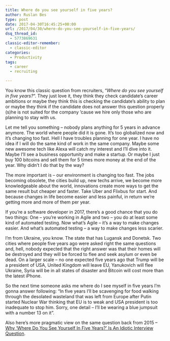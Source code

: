 ```yaml
---
title: Where do you see yourself in five years?
author: Ruslan Bes
type: post
date: 2017-04-30T16:45:25+00:00
url: /2017/04/30/where-do-you-see-yourself-in-five-years/
dsq_thread_id:
  - 5773869631
classic-editor-remember:
  - classic-editor
categories:
  - Productivity
tags:
  - career
  - recruiting

---
```

You know this classic question from recruiters, &#8220;_Where do you see yourself in five years?_&#8220;. They just love it, they think they check candidate&#8217;s career ambitions or maybe they think this is checking the candidate&#8217;s ability to plan or maybe they think if the candidate does not answer this question properly (s)he is not suited for the company &#8217;cause we hire only those who are planning to stay with us.

Let me tell you something &#8211; nobody plans anything for 5 years in advance anymore. The world where people did it is gone. It&#8217;s too globalized now and it&#8217;s changing too fast. Hell I have troubles planning for one year. I have no idea if I will do the same kind of work in the same company. Maybe some new awesome tech like Alexa will catch my interest and I&#8217;ll dive into it. Maybe I&#8217;ll see a business opportunity and make a startup. Or maybe I just buy 100 bitcoins and sell them for 5 times more money at the end of the year. Why didn&#8217;t I do that by the way?

The more important is &#8211; our environment is changing too fast. The jobs becoming obsolete, the cities build up, new techs arrive, we become more knowledgeable about the world, innovations create more ways to get the same result but cheaper and faster. Take Uber and Flixbus for start. And because changes in life become easier and less painful, in return we&#8217;re getting more and more of them per year.

If you&#8217;re a software developer in 2017, there&#8217;s a good chance that you do two things: One &#8211; you&#8217;re working in Agile and two &#8211; you do at least some kind of automated testing. Now what&#8217;s Agile &#8211; it&#8217;s a way to make changes easier. And what&#8217;s automated testing &#8211; a way to make changes less scarier.

I&#8217;m from Ukraine, you know. The state that has Lugansk and Donetsk. Two cities where people five years ago were asked right the same questions and, hell, nobody expected that the right answer was that their homes will be destroyed and they will be forced to flee and seek asylum or even be dead. On a larger scale &#8211; no one expected five years ago that Trump will be a president of USA, United Kingdom will leave EU, Yanukovich will flee Ukraine, Syria will be in all states of disaster and Bitcoin will cost more than the latest iPhone.

So the next time someone asks me where do I see myself in five years I&#8217;m gonna answer following: &#8220;In five years I&#8217;ll be scavenging for food walking through the desolated wasteland that was left from Europe after Putin started Nuclear War thinking that EU is to weak and USA president is too inadequate to stop him. Sorry, one detail &#8211; I&#8217;ll be wearing a blue jumpsuit with a number 13 on it&#8221;.

Also here&#8217;s more pragmatic view on the same question back from 2015 &#8211; [Why &#8216;Where Do You See Yourself In Five Years?&#8217; Is An Idiotic Interview Question][1].

 [1]: https://www.forbes.com/sites/lizryan/2015/02/14/why-where-do-you-see-yourself-in-five-years-is-an-idiotic-interview-question/#3924284a2d40